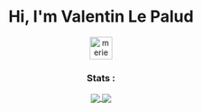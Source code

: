 <center>

# Hi, I'm Valentin Le Palud

<a href="https://www.linkedin.com/in/valentin-le-palud/" target="blank"><img align="rop" src="https://raw.githubusercontent.com/rahuldkjain/github-profile-readme-generator/master/src/images/icons/Social/linked-in-alt.svg" alt="meriem dahmani" height="40" width="40" /></a>

### Stats :

<a href="#">
  <img align="center" src="https://github-readme-stats.vercel.app/api?username=LePaludV&show_icons=true&?count_private=true&theme=city_lights" />
</a>

<a href="#">
  <img align="center" src="https://github-readme-stats.vercel.app/api/top-langs/?username=LePaludV&layout=compact&?count_private=truetheme=city_lights" />
</a>
</center>

